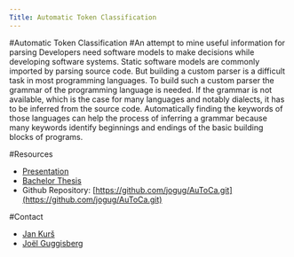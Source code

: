 ```yaml
---
Title: Automatic Token Classification
---
```

#Automatic Token Classification
#An attempt to mine useful information for parsing
Developers need software models to make decisions while developing
software systems. Static software models are commonly imported by parsing
source code. But building a custom parser is a difficult task in most
programming languages. To build such a custom parser the grammar of the
programming language is needed. If the grammar is not available, which is
the case for many languages and notably dialects, it has to be inferred from
the source code. Automatically finding the keywords of those languages can
help the process of inferring a grammar because many keywords identify
beginnings and endings of the basic building blocks of programs.



#Resources

- [Presentation](/files/f1/ntdacrkl0rx5jj0irv6salykyt4q24/SCS-Presentation-Automatic-token-classification.pdf)
- [Bachelor Thesis](/archive/projects/Gugg15a.pdf)
- Github Repository: [https://github.com/jogug/AuToCa.git](https://github.com/jogug/AuToCa.git)




#Contact

- [Jan Kurš](%base_url%/staff/kursjan)
- [Joël Guggisberg](%base_url%/wiki/alumni/JoelGuggisberg)
